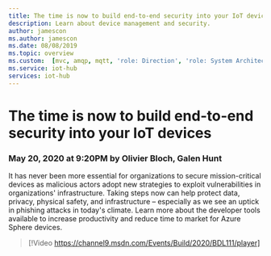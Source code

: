 ```yaml
---
title: The time is now to build end-to-end security into your IoT devices | Microsoft Docs
description: Learn about device management and security.
author: jamescon
ms.author: jamescon
ms.date: 08/08/2019
ms.topic: overview
ms.custom:  [mvc, amqp, mqtt, 'role: Direction', 'role: System Architecture']
ms.service: iot-hub
services: iot-hub
---
```


# The time is now to build end-to-end security into your IoT devices

### May 20, 2020 at 9:20PM by Olivier Bloch, Galen Hunt

It has never been more essential for organizations to secure mission-critical devices as malicious actors adopt new strategies to exploit vulnerabilities in organizations' infrastructure. Taking steps now can help protect data, privacy, physical safety, and infrastructure – especially as we see an uptick in phishing attacks in today's climate. Learn more about the developer tools available to increase productivity and reduce time to market for Azure Sphere devices.

> [!Video https://channel9.msdn.com/Events/Build/2020/BDL111/player]

